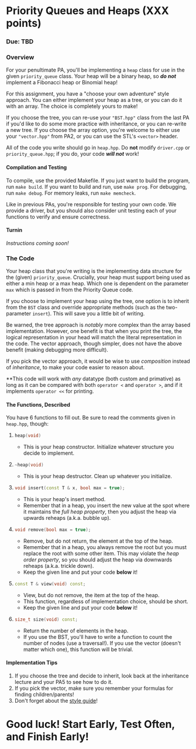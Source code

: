 # Priority Queues and Heaps (XXX points)
### Due: TBD

### Overview
For your penultimate PA, you'll be implementing a `heap` class for use in the given `priority_queue` class.
Your heap will be a binary heap, so _**do not**_ implement a Fibonacci heap or Binomial heap!

For this assignment, you have a "choose your own adventure" style approach. You can either implement your heap as a tree,
or you can do it with an array. The choice is completely yours to make!

If you choose the tree, you can re-use your `"BST.hpp"` class from the last PA if you'd like to do some more
practice with inheritance, or you can re-write a new tree. If you choose the array option, you're welcome to either
use your `"vector.hpp"` from PA2, or you can use the STL's `<vector>` header.

All of the code you write should go in `heap.hpp`. Do **not** modify `driver.cpp` or `priority_queue.hpp`; if you do, your code **_will not_** work!

#### Compilation and Testing
To compile, use the provided Makefile. If you just want to build the program, run `make build`. If you want to build and run, use `make prog`. For debugging, run `make debug`. For memory leaks, run `make memcheck`.

Like in previous PAs, you're responsible for testing your own code. We provide a driver, but you should also consider unit testing each of your functions to verify and ensure correctness.

#### Turnin
*Instructions coming soon!*

### The Code
Your heap class that you're writing is the implementing data structure for the (given) `priority_queue`. Crucially, your heap must support being used as either a min heap or a max heap. Which one is dependent on the parameter `max` which is passed in from the Priority Queue code.

If you choose to implement your heap using the tree, one option is to inherit from the `BST` class and override appropriate methods (such as the two-parameter `insert`). This will save you a little bit of writing.

Be warned, the tree approach is *notably* more complex than the array based implementation. However, one benefit is that when you print the tree, the logical representation in your head will match the literal representation in the code.
The vector approach, though simpler, does not have the above benefit (making debugging more difficult).

If you pick the vector approach, it would be wise to use *composition* instead of *inheritance*, to make your code easier to reason about.

**This code will work with _any_ datatype (both custom and primative) as long as
it can be compared with both `operator <` and `operator >`, and if it implements
`operator <<` for printing.

#### The Functions, Described
You have 6 functions to fill out. Be sure to read the comments given in `heap.hpp`, though:
1. ```cpp
   heap(void)
   ```
   * This is your heap constructor. Initialize whatever structure you decide to implement.
2. ```cpp
   ~heap(void)
   ```
   * This is your heap destructor. Clean up whatever you initialize.
3. ```cpp
   void insert(const T & x, bool max = true);
   ```
   * This is your heap's insert method.
   * Remember that in a heap, you insert the new value at the spot where it maintains the *full heap property*, then you adjust the heap via upwards reheaps (a.k.a. bubble up).
4. ```cpp
   void remove(bool max = true);
   ```
   * Remove, but do not return, the element at the top of the heap.
   * Remember that in a heap, you always remove the root but you must replace the root with some other item. This may violate the *heap order property*, so you should adjust the heap via downwards reheaps (a.k.a. trickle down).
   * Keep the given line and put your code **below** it!
5. ```cpp
   const T & view(void) const;
   ```
   * View, but do not remove, the item at the top of the heap.
   * This function, regardless of implementation choice, should be short.
   * Keep the given line and put your code **below** it!
6. ```cpp
   size_t size(void) const;
   ```
   * Return the number of elements in the heap.
   * If you use the BST, you'll have to write a function to count the number of nodes (use a traversal!). If you use the vector (doesn't matter which one), this function will be trivial.

#### Implementation Tips
1. If you choose the tree and decide to inherit, look back
   at the inheritance lecture and your PA5 to see how to do it.
2. If you pick the vector, make sure you remember your formulas for finding children/parents!
3. Don't forget about the [style guide](../../styleguide.md)!

# Good luck! Start Early, Test Often, and Finish Early!
